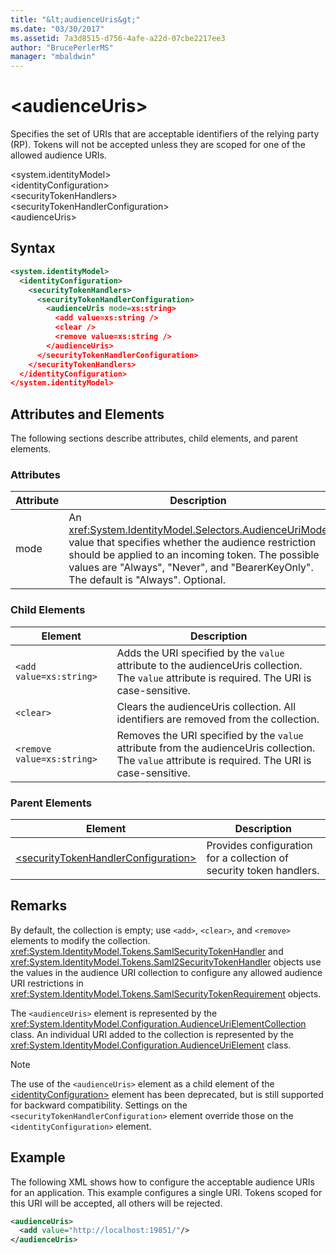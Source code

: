 ```yaml
---
title: "&lt;audienceUris&gt;"
ms.date: "03/30/2017"
ms.assetid: 7a3d8515-d756-4afe-a22d-07cbe2217ee3
author: "BrucePerlerMS"
manager: "mbaldwin"
---
```

# &lt;audienceUris&gt;
Specifies the set of URIs that are acceptable identifiers of the relying party (RP). Tokens will not be accepted unless they are scoped for one of the allowed audience URIs.  

 \<system.identityModel>  
\<identityConfiguration>  
\<securityTokenHandlers>  
\<securityTokenHandlerConfiguration>  
\<audienceUris>  

## Syntax  

```xml  
<system.identityModel>  
  <identityConfiguration>  
    <securityTokenHandlers>  
      <securityTokenHandlerConfiguration>  
        <audienceUris mode=xs:string>  
          <add value=xs:string />  
          <clear />  
          <remove value=xs:string />  
        </audienceUris>  
      </securityTokenHandlerConfiguration>  
    </securityTokenHandlers>  
  </identityConfiguration>  
</system.identityModel>  
```  

## Attributes and Elements  
 The following sections describe attributes, child elements, and parent elements.  

### Attributes  


|Attribute|Description|  
|---------------|-----------------|  
|mode|An <xref:System.IdentityModel.Selectors.AudienceUriMode> value that specifies whether the audience restriction should be applied to an incoming token. The possible values are "Always", "Never", and "BearerKeyOnly". The default is "Always". Optional.|  

### Child Elements  


|Element|Description|  
|-------------|-----------------|  
|`<add value=xs:string>`|Adds the URI specified by the `value` attribute to the audienceUris collection. The `value` attribute is required. The URI is case-sensitive.|  
|`<clear>`|Clears the audienceUris collection. All identifiers are removed from the collection.|  
|`<remove value=xs:string>`|Removes the URI specified by the `value` attribute from the audienceUris collection. The `value` attribute is required. The URI is case-sensitive.|  

### Parent Elements  


|Element|Description|  
|-------------|-----------------|  
|[\<securityTokenHandlerConfiguration>](../../../../../docs/framework/configure-apps/file-schema/windows-identity-foundation/securitytokenhandlerconfiguration.md)|Provides configuration for a collection of security token handlers.|  

## Remarks  
 By default, the collection is empty; use `<add>`, `<clear>`, and `<remove>` elements to modify the collection. <xref:System.IdentityModel.Tokens.SamlSecurityTokenHandler> and <xref:System.IdentityModel.Tokens.Saml2SecurityTokenHandler> objects use the values in the audience URI collection to configure any allowed audience URI restrictions in <xref:System.IdentityModel.Tokens.SamlSecurityTokenRequirement> objects.  

 The `<audienceUris>` element is represented by the <xref:System.IdentityModel.Configuration.AudienceUriElementCollection> class. An individual URI added to the collection is represented by the <xref:System.IdentityModel.Configuration.AudienceUriElement> class.  

> [!NOTE]
>  The use of the `<audienceUris>` element as a child element of the [\<identityConfiguration>](../../../../../docs/framework/configure-apps/file-schema/windows-identity-foundation/identityconfiguration.md) element has been deprecated, but is still supported for backward compatibility. Settings on the `<securityTokenHandlerConfiguration>` element override those on the `<identityConfiguration>` element.  

## Example  
 The following XML shows how to configure the acceptable audience URIs for an application. This example configures a single URI. Tokens scoped for this URI will be accepted, all others will be rejected.  

```xml  
<audienceUris>  
  <add value="http://localhost:19851/"/>  
</audienceUris>  
```
